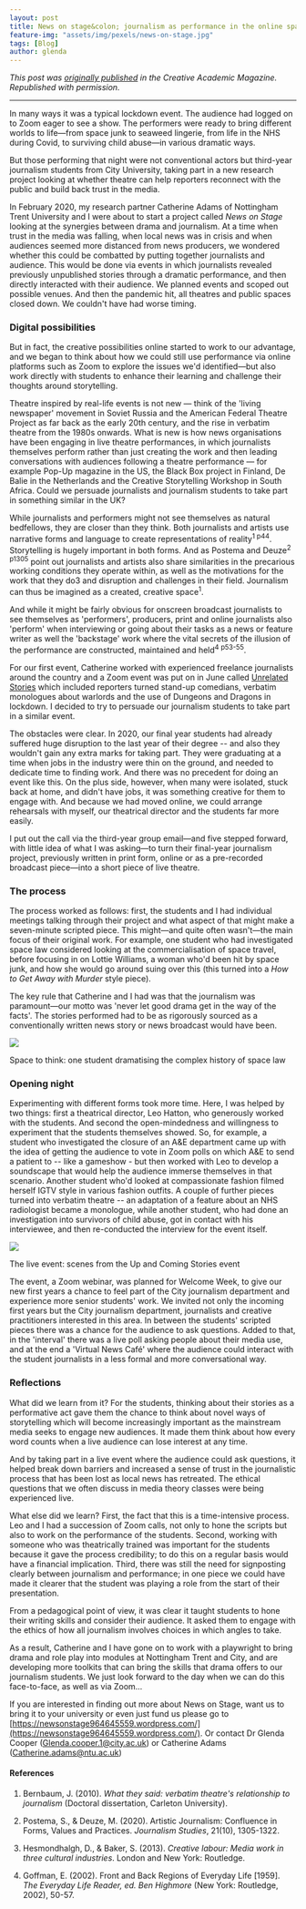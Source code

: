 ```yaml
---
layout: post
title: News on stage&colon; journalism as performance in the online space
feature-img: "assets/img/pexels/news-on-stage.jpg"  
tags: [Blog]
author: glenda
---
```

_This post was [originally published](https://www.creativeacademic.uk/uploads/1/3/5/4/13542890/cam19.pdf) in the Creative Academic Magazine. Republished with permission._

<hr>

In many ways it was a typical lockdown event. The audience had logged on to Zoom eager to see a show. The performers were ready to bring different worlds to life&mdash;from space junk to seaweed lingerie, from life in the NHS during Covid, to surviving child abuse&mdash;in various dramatic ways. 

But those performing that night were not conventional actors but third-year journalism students from City University, taking part in a new research project looking at whether theatre can help reporters reconnect with the public and build back trust in the media.

In February 2020, my research partner Catherine Adams of Nottingham Trent University and I were about to start a project called _News on Stage_ looking at the synergies between drama and journalism. At a time when trust in the media was falling, when local news was in crisis and when audiences seemed more distanced from news producers, we wondered whether this could be combatted by putting together journalists and audience. This would be done via events in which journalists revealed previously unpublished stories through a dramatic performance, and then directly interacted with their audience. We planned events and scoped out possible venues. And then the pandemic hit, all theatres and public spaces closed down. We couldn't have had worse timing. 

### Digital possibilities 

But in fact, the creative possibilities online started to work to our advantage, and we began to think about how we could still use performance via online platforms such as Zoom to explore the issues we'd identified&mdash;but also work directly with students to enhance their learning and challenge their thoughts around storytelling.

Theatre inspired by real-life events is not new &mdash; think of the 'living newspaper' movement in Soviet Russia and the American Federal Theatre Project as far back as the early 20th century, and the rise in verbatim theatre from the 1980s onwards. What is new is how news organisations have been engaging in live theatre performances, in which journalists themselves perform rather than just creating the work and then leading conversations with audiences following a theatre performance &mdash; for example Pop-Up magazine in the US, the Black Box project in Finland, De Balie in the Netherlands and the Creative Storytelling Workshop in South Africa. Could we persuade journalists and journalism students to take part in something similar in the UK?

While journalists and performers might not see themselves as natural bedfellows, they are closer than they think. Both journalists and artists use narrative forms and language to create representations of reality<sup>1 p44</sup>. Storytelling is hugely important in both forms. And as Postema and Deuze<sup>2 p1305</sup> point out journalists and artists also share similarities in the precarious working conditions they operate within, as well as the motivations for the work that they do3 and disruption and challenges in their field. Journalism can thus be imagined as a created, creative space<sup>1</sup>.

And while it might be fairly obvious for onscreen broadcast journalists to see themselves as 'performers', producers, print and online journalists also 'perform' when interviewing or going about their tasks as a news or feature writer as well the 'backstage' work where the vital secrets of the illusion of the performance are constructed, maintained and held<sup>4 p53-55</sup>.

For our first event, Catherine worked with experienced freelance journalists around the country and a Zoom event was put on in June called [Unrelated Stories](https://newsonstage964645559.wordpress.com/unrelated-stories/) which included reporters turned stand-up comedians, verbatim monologues about warlords and the use of Dungeons and Dragons in lockdown. I decided to try to persuade our journalism students to take part in a similar event. 

The obstacles were clear. In 2020, our final year students had already suffered huge disruption to the last year of their degree -- and also they wouldn't gain any extra marks for taking part. They were graduating at a time when jobs in the industry were thin on the ground, and needed to dedicate time to finding work. And there was no precedent for doing an event like this. On the plus side, however, when many were isolated, stuck back at home, and didn't have jobs, it was something creative for them to engage with. And because we had moved online, we could arrange rehearsals with myself, our theatrical director and the students far more easily.

I put out the call via the third-year group email&mdash;and five stepped forward, with little idea of what I was asking&mdash;to turn their final-year journalism project, previously written in print form, online or as a pre-recorded broadcast piece&mdash;into a short piece of live theatre. 

### The process 

The process worked as follows: first, the students and I had individual meetings talking through their project and what aspect of that might make a seven-minute scripted piece. This might&mdash;and quite often wasn't&mdash;the main focus of their original work. For example, one student who had investigated space law considered looking at the commercialisation of space travel, before focusing in on Lottie Williams, a woman who'd been hit by space junk, and how she would go around suing over this (this turned into a _How to Get Away with Murder_ style piece). 

The key rule that Catherine and I had was that the journalism was paramount&mdash;our motto was 'never let good drama get in the way of the facts'. The stories performed had to be as rigorously sourced as a conventionally written news story or news broadcast would have been.

![](/assets/img/CAMpost/spacelaw.png)
<p class="caption">Space to think: one student dramatising the complex history of space law</p>

### Opening night

Experimenting with different forms took more time. Here, I was helped by two things: first a theatrical director, Leo Hatton, who generously worked with the students. And second the open-mindedness and willingness to experiment that the students themselves showed. So, for example, a student who investigated the closure of an A&E department came up with the idea of getting the audience to vote in Zoom polls on which A&E to send a patient to -- like a gameshow - but then worked with Leo to develop a soundscape that would help the audience immerse themselves in that scenario. Another student who'd looked at compassionate fashion filmed herself IGTV style in various fashion outfits. A couple of further pieces turned into verbatim theatre -- an adaptation of a feature about an NHS radiologist became a monologue, while another student, who had done an investigation into survivors of child abuse, got in contact with his interviewee, and then re-conducted the interview for the event itself.

![](/assets/img/CAMpost/scenes.png)
<p class="caption">The live event: scenes from the Up and Coming Stories event</p>

The event, a Zoom webinar, was planned for Welcome Week, to give our new first years a chance to feel part of the City journalism department and experience more senior students' work. We invited not only the incoming first years but the City journalism department, journalists and creative practitioners interested in this area. In between the students' scripted pieces there was a chance for the audience to ask questions. Added to that, in the 'interval' there was a live poll asking people about their media use, and at the end a 'Virtual News Café' where the audience could interact with the student journalists in a less formal and more conversational way.

### Reflections

What did we learn from it? For the students, thinking about their stories as a performative act gave them the chance to think about novel ways of storytelling which will become increasingly important as the mainstream media seeks to engage new audiences. It made them think about how every word counts when a live audience can lose interest at any time.

And by taking part in a live event where the audience could ask questions, it helped break down barriers and increased a sense of trust in the journalistic process that has been lost as local news has retreated. The ethical questions that we often discuss in media theory classes were being experienced live.

What else did we learn? First, the fact that this is a time-intensive process. Leo and I had a succession of Zoom calls, not only to hone the scripts but also to work on the performance of the students. Second, working with someone who was theatrically trained was important for the students because it gave the process credibility; to do this on a regular basis would have a financial implication. Third, there was still the need for signposting clearly between journalism and performance; in one piece we could have made it clearer that the student was playing a role from the start of their presentation.

From a pedagogical point of view, it was clear it taught students to hone their writing skills and consider their audience. It asked them to engage with the ethics of how all journalism involves choices in which angles to take.

As a result, Catherine and I have gone on to work with a playwright to bring drama and role play into modules at Nottingham Trent and City, and are developing more toolkits that can bring the skills that drama offers to our journalism students. We just look forward to the day when we can do this face-to-face, as well as via Zoom&hellip;

If you are interested in finding out more about News on Stage, want us to bring it to your university or even just fund us please go to [https://newsonstage964645559.wordpress.com/](https://newsonstage964645559.wordpress.com/). Or contact Dr Glenda Cooper (Glenda.cooper.1@city.ac.uk) or Catherine Adams (Catherine.adams@ntu.ac.uk) 

#### References

1. Bernbaum, J. (2010). _What they said: verbatim theatre's relationship to journalism_ (Doctoral dissertation, Carleton University).

2. Postema, S., & Deuze, M. (2020). Artistic Journalism: Confluence in Forms, Values and Practices. _Journalism Studies_, 21(10), 1305-1322.

3. Hesmondhalgh, D., & Baker, S. (2013). _Creative labour: Media work in three cultural industries_. London and New York: Routledge.

4. Goffman, E. (2002). Front and Back Regions of Everyday Life [1959]. _The Everyday Life Reader, ed. Ben Highmore_ (New York: Routledge, 2002), 50-57.